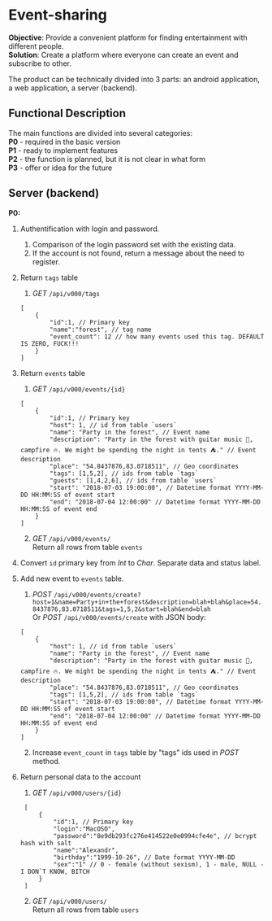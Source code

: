 # Event-sharing
**Objective**: Provide a convenient platform for finding entertainment with different people.  
**Solution**: Create a platform where everyone can create an event and subscribe to other.  

The product can be technically divided into 3 parts: an android application, a web application, a server (backend).  

## Functional Description  
The main functions are divided into several categories:  
**P0** - required in the basic version  
**P1** - ready to implement features  
**P2** - the function is planned, but it is not clear in what form  
**P3** - offer or idea for the future  

## Server (backend)  
**P0:**  
1. Authentification with login and password.  
    1. Comparison of the login password set with the existing data.
    2. If the account is not found, return a message about the need to register.  
2. Return `tags` table  
    1. *GET* `/api/v000/tags`
    ```json5
    [
        {
            "id":1, // Primary key
            "name":"forest", // tag name
            "event_count": 12 // how many events used this tag. DEFAULT IS ZERO, FUCK!!!
        }
    ]
    ```
3. Return `events` table
    1. *GET* `/api/v000/events/{id}`
    ```json5
    [
        {
            "id":1, // Primary key
            "host": 1, // id from table `users`
            "name": "Party in the forest", // Event name
            "description": "Party in the forest with guitar music 🎸, campfire 🔥. We might be spending the night in tents ⛺." // Event description
            "place": "54.8437876,83.0718511", // Geo coordinates
            "tags": [1,5,2], // ids from table `tags`
            "guests": [1,4,2,6], // ids from table `users`
            "start": "2018-07-03 19:00:00", // Datetime format YYYY-MM-DD HH:MM:SS of event start
            "end": "2018-07-04 12:00:00" // Datetime format YYYY-MM-DD HH:MM:SS of event end
        }
    ]
    ```
    2. *GET* `/api/v000/events/`  
    Return all rows from table `events`

4. Convert `id` primary key from *Int* to *Char*. Separate data and status label.
5. Add new event to `events` table.
    1. *POST* `/api/v000/events/create?host=1&name=Party+in+the+forest&description=blah+blah&place=54.8437876,83.0718511&tags=1,5,2&start=blah&end=blah`  
    Or *POST* `/api/v000/events/create` with JSON body:
    ```json5
    [
        {
            "host": 1, // id from table `users`
            "name": "Party in the forest", // Event name
            "description": "Party in the forest with guitar music 🎸, campfire 🔥. We might be spending the night in tents ⛺." // Event description
            "place": "54.8437876,83.0718511", // Geo coordinates
            "tags": [1,5,2], // ids from table `tags`
            "start": "2018-07-03 19:00:00", // Datetime format YYYY-MM-DD HH:MM:SS of event start
            "end": "2018-07-04 12:00:00" // Datetime format YYYY-MM-DD HH:MM:SS of event end
        }
    ]
    ```
    2. Increase `event_count` in `tags` table by "tags" ids used in *POST* method.
6. Return personal data to the account  
   1. *GET* `/api/v000/users/{id}`  
   ```json5
    [
        {
            "id":1, // Primary key
            "login":"MacOSO",
            "password":"8e9db293fc276e414522e0e0994cfe4e", // bcrypt hash with salt
            "name":"Alexandr",
            "birthday":"1999-10-26", // Date format YYYY-MM-DD
            "sex":"1" // 0 - female (without sexism), 1 - male, NULL - I DON`T KNOW, BITCH
        }
    ]
   ```
   2. *GET* `/api/v000/users/`  
    Return all rows from table `users`
